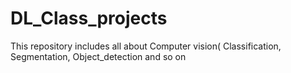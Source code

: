 # DL_Class_projects

This repository includes all about Computer vision( Classification, Segmentation, Object_detection and so on
